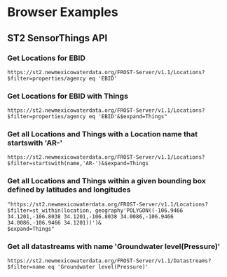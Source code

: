 # Browser Examples

## ST2 SensorThings API

### Get Locations for EBID
```http
https://st2.newmexicowaterdata.org/FROST-Server/v1.1/Locations?$filter=properties/agency eq 'EBID'
```

### Get Locations for EBID with Things
```http
https://st2.newmexicowaterdata.org/FROST-Server/v1.1/Locations?$filter=properties/agency eq 'EBID'&$expand=Things"
```

### Get all Locations and Things with a Location name that startswith 'AR-'
```http
https://st2.newmexicowaterdata.org/FROST-Server/v1.1/Locations?$filter=startswith(name,'AR-')&$expand=Things
```

### Get all Locations and Things within a given bounding box defined by latitudes and longitudes
```http
"https://st2.newmexicowaterdata.org/FROST-Server/v1.1/Locations?
$filter=st_within(location, geography'POLYGON((-106.9466 34.1201,-106.8038 34.1201,-106.8038 34.0086,-106.9466 34.0086,-106.9466 34.1201))')&
$expand=Things"
```

### Get all datastreams with name 'Groundwater level(Pressure)'
```http
https://st2.newmexicowaterdata.org/FROST-Server/v1.1/Datastreams?$filter=name eq 'Groundwater level(Pressure)'
``` 